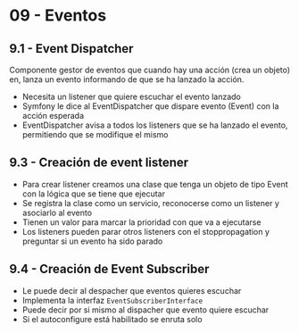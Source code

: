 # 09 - Eventos

## 9.1 - Event Dispatcher
Componente gestor de eventos que cuando hay una acción (crea un objeto) en, lanza un evento informando de que se ha
lanzado la acción.
- Necesita un listener que quiere escuchar el evento lanzado
- Symfony le dice al EventDispatcher que dispare evento (Event) con la acción esperada
- EventDispatcher avisa a todos los listeners que se ha lanzado el evento, permitiendo que se modifique el mismo

## 9.3 - Creación de event listener
- Para crear listener creamos una clase que tenga un objeto de tipo Event con la lógica que se tiene que ejecutar
- Se registra la clase como un servicio, reconocerse como un listener y asociarlo al evento
- Tienen un valor para marcar la prioridad con que va a ejecutarse
- Los listeners pueden parar otros listeners con el stoppropagation y preguntar si un evento ha sido parado

## 9.4 - Creación de Event Subscriber
- Le puede decir al despacher que eventos quieres escuchar
- Implementa la interfaz `EventSubscriberInterface` 
- Puede decir por si mismo al dispacher que evento quiere escuchar
- Si el autoconfigure está habilitado se enruta solo


